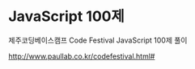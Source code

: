 # JavaScript 100제

제주코딩베이스캠프 Code Festival JavaScript 100제 풀이

http://www.paullab.co.kr/codefestival.html#
